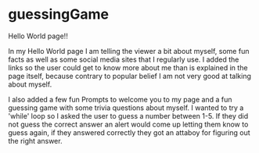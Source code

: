 # guessingGame

Hello World page!!

In my Hello World page I am telling the viewer a bit about myself, some fun facts as well as some social media sites that I regularly use.
I added the links so the user could get to know more about me than is explained in the page itself, because contrary to popular belief I am not very good at talking about myself.

I also added a few fun Prompts to welcome you to my page and a fun guessing game with some trivia questions about myself.
I wanted to try a 'while' loop so I asked the user to guess a number between 1-5. If they did not guess the correct answer an alert would come up letting them know to guess again, if they answered correctly they got an attaboy for figuring out the right answer. 
